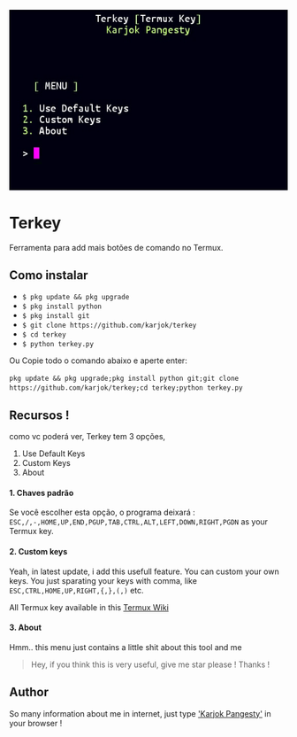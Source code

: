 ![Terkey Termux Key](screenshot.jpg)

# Terkey
Ferramenta para add mais botões de comando no Termux.

## Como instalar

* `$ pkg update && pkg upgrade`
* `$ pkg install python`
* `$ pkg install git`
* `$ git clone https://github.com/karjok/terkey`
* `$ cd terkey`
* `$ python terkey.py`


Ou Copie todo o comando abaixo e aperte enter:

```pkg update && pkg upgrade;pkg install python git;git clone https://github.com/karjok/terkey;cd terkey;python terkey.py```


## Recursos !

como vc poderá ver, Terkey tem 3 opções,

1. Use Default Keys
1. Custom Keys
1. About

#### 1. Chaves padrão 
Se você escolher esta opção, o programa deixará :
`ESC,/,-,HOME,UP,END,PGUP,TAB,CTRL,ALT,LEFT,DOWN,RIGHT,PGDN`
as your Termux key.

#### 2. Custom keys
Yeah, in latest update, i add this usefull feature. You can custom your own keys.
You just sparating your keys with comma, like `ESC,CTRL,HOME,UP,RIGHT,{,},(,)` etc.

All Termux key available in this [Termux Wiki](https://wiki.termux.com/wiki/Touch_Keyboard)

#### 3. About
Hmm.. this menu just contains a little shit about this tool and me

> Hey, if you think this is very useful, give me star please !
> Thanks !
## Author
So many information about me in internet, just type ['Karjok Pangesty'](https://t.me/om_karjok) in your browser !
